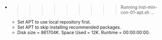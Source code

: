 * >>>>>>>>> Running inst-min-con-01-apt.sh ...
  * Set APT to use local repository first.
  * Set APT to skip installing recommended packages.
  * Disk size = 861704K. Space Used = 12K. Runtime = 00:00:00:00.

